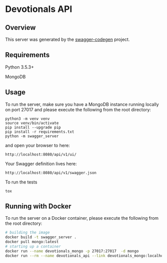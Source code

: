 # Devotionals API 

## Overview
This server was generated by the [swagger-codegen](https://github.com/swagger-api/swagger-codegen) project. 

## Requirements
Python 3.5.3+

MongoDB


## Usage
To run the server, make sure you have a MongoDB instance running locally on port 27017 and please execute the following from the root directory:

```
python3 -m venv venv
source venv/bin/activate
pip install --upgrade pip
pip install -r requirements.txt
python -m swagger_server
```

and open your browser to here:

```
http://localhost:8080/api/v1/ui/
```

Your Swagger definition lives here:

```
http://localhost:8080/api/v1/swagger.json
```

To run the tests
```
tox
```

## Running with Docker

To run the server on a Docker container, please execute the following from the root directory:

```bash
# building the image
docker build -t swagger_server .
docker pull mongo:latest
# starting up a container
docker run --name devotionals_mongo -p 27017:27017  -d mongo
docker run --rm --name devotionals_api --link devotionals_mongo:localhost -p 8080:8080 swagger_server
```
